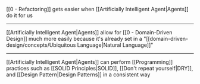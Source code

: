 [[0 - Refactoring]] gets easier when [[Artificially Intelligent Agent|Agents]] do it for us

---

[[Artificially Intelligent Agent|Agents]] allow for [[0 - Domain-Driven Design]] much more easily because it's already set in a "[[domain-driven-design/concepts/Ubiquitous Language|Natural Language]]"

---

[[Artificially Intelligent Agent|Agents]] can perform [[Programming]] practices such as [[SOLID Principles|SOLID]], [[Don't repeat yourself|DRY]], and [[Design Pattern|Design Patterns]] in a consistent way
